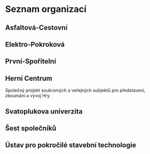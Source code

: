 # Seznam organizací

## Asfaltová-Cestovní

## Elektro-Pokroková

## První-Spořitelní

## Herní Centrum

Společný projekt soukromých a veřejných subjektů pro představení, zkoumání a vývoj Hry.

## Svatoplukova univerzita

## Šest společníků


## Ústav pro pokročilé stavební technologie
